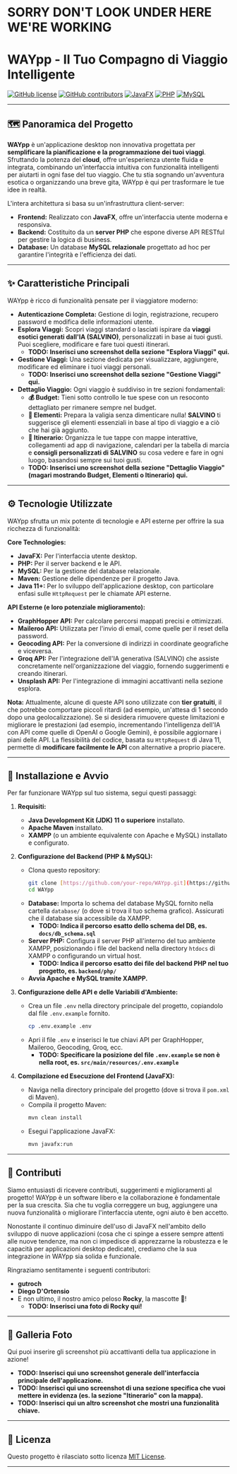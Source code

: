# SORRY DON'T LOOK UNDER HERE WE'RE WORKING

# WAYpp - Il Tuo Compagno di Viaggio Intelligente

[![GitHub license](https://img.shields.io/badge/license-MIT-blue.svg)](https://github.com/DOrtenzio/WAYpp/blob/main/LICENSE)
[![GitHub contributors](https://img.shields.io/github/contributors/DOrtenzio/WAYpp)](https://github.com/DOrtenzio/WAYpp/graphs/contributors)
[![JavaFX](https://img.shields.io/badge/UI-JavaFX-brightgreen.svg)](https://openjfx.io/)
[![PHP](https://img.shields.io/badge/Backend-PHP-blueviolet.svg)](https://www.php.net/)
[![MySQL](https://img.shields.io/badge/Database-MySQL-orange.svg)](https://www.mysql.com/)

---

## 🗺️ Panoramica del Progetto

**WAYpp** è un'applicazione desktop non innovativa progettata per **semplificare la pianificazione e la programmazione dei tuoi viaggi**. Sfruttando la potenza del **cloud**, offre un'esperienza utente fluida e integrata, combinando un'interfaccia intuitiva con funzionalità intelligenti per aiutarti in ogni fase del tuo viaggio. Che tu stia sognando un'avventura esotica o organizzando una breve gita, WAYpp è qui per trasformare le tue idee in realtà.

L'intera architettura si basa su un'infrastruttura client-server:
* **Frontend:** Realizzato con **JavaFX**, offre un'interfaccia utente moderna e responsiva.
* **Backend:** Costituito da un **server PHP** che espone diverse API RESTful per gestire la logica di business.
* **Database:** Un database **MySQL relazionale** progettato ad hoc per garantire l'integrità e l'efficienza dei dati.

---

## ✨ Caratteristiche Principali

WAYpp è ricco di funzionalità pensate per il viaggiatore moderno:

* **Autenticazione Completa:** Gestione di login, registrazione, recupero password e modifica delle informazioni utente.
* **Esplora Viaggi:** Scopri viaggi standard o lasciati ispirare da **viaggi esotici generati dall'IA (SALVINO)**, personalizzati in base ai tuoi gusti. Puoi scegliere, modificare e fare tuoi questi itinerari.
    * **TODO: Inserisci uno screenshot della sezione "Esplora Viaggi" qui.**
* **Gestione Viaggi:** Una sezione dedicata per visualizzare, aggiungere, modificare ed eliminare i tuoi viaggi personali.
    * **TODO: Inserisci uno screenshot della sezione "Gestione Viaggi" qui.**
* **Dettaglio Viaggio:** Ogni viaggio è suddiviso in tre sezioni fondamentali:
    * **💰 Budget:** Tieni sotto controllo le tue spese con un resoconto dettagliato per rimanere sempre nel budget.
    * **🎒 Elementi:** Prepara la valigia senza dimenticare nulla! **SALVINO** ti suggerisce gli elementi essenziali in base al tipo di viaggio e a ciò che hai già aggiunto.
    * **📍 Itinerario:** Organizza le tue tappe con mappe interattive, collegamenti ad app di navigazione, calendari per la tabella di marcia e **consigli personalizzati di SALVINO** su cosa vedere e fare in ogni luogo, basandosi sempre sui tuoi gusti.
    * **TODO: Inserisci uno screenshot della sezione "Dettaglio Viaggio" (magari mostrando Budget, Elementi o Itinerario) qui.**

---

## ⚙️ Tecnologie Utilizzate

WAYpp sfrutta un mix potente di tecnologie e API esterne per offrire la sua ricchezza di funzionalità:

**Core Technologies:**

* **JavaFX:** Per l'interfaccia utente desktop.
* **PHP:** Per il server backend e le API.
* **MySQL:** Per la gestione del database relazionale.
* **Maven:** Gestione delle dipendenze per il progetto Java.
* **Java 11+:** Per lo sviluppo dell'applicazione desktop, con particolare enfasi sulle `HttpRequest` per le chiamate API esterne.

**API Esterne (e loro potenziale miglioramento):**

* **GraphHopper API:** Per calcolare percorsi mappati precisi e ottimizzati.
* **Maileroo API:** Utilizzata per l'invio di email, come quelle per il reset della password.
* **Geocoding API:** Per la conversione di indirizzi in coordinate geografiche e viceversa.
* **Groq API:** Per l'integrazione dell'IA generativa (SALVINO) che assiste concretamente nell'organizzazione del viaggio, fornendo suggerimenti e creando itinerari.
* **Unsplash API:** Per l'integrazione di immagini accattivanti nella sezione esplora.

**Nota:** Attualmente, alcune di queste API sono utilizzate con **tier gratuiti**, il che potrebbe comportare piccoli ritardi (ad esempio, un'attesa di 1 secondo dopo una geolocalizzazione). Se si desidera rimuovere queste limitazioni e migliorare le prestazioni (ad esempio, incrementando l'intelligenza dell'IA con API come quelle di OpenAI o Google Gemini), è possibile aggiornare i piani delle API. La flessibilità del codice, basata su `HttpRequest` di Java 11, permette di **modificare facilmente le API** con alternative a proprio piacere.

---

## 🚀 Installazione e Avvio

Per far funzionare WAYpp sul tuo sistema, segui questi passaggi:

1.  **Requisiti:**
    * **Java Development Kit (JDK) 11 o superiore** installato.
    * **Apache Maven** installato.
    * **XAMPP** (o un ambiente equivalente con Apache e MySQL) installato e configurato.

2.  **Configurazione del Backend (PHP & MySQL):**
    * Clona questo repository:
        ```bash
        git clone [https://github.com/your-repo/WAYpp.git](https://github.com/your-repo/WAYpp.git)
        cd WAYpp
        ```
    * **Database:** Importa lo schema del database MySQL fornito nella cartella `database/` (o dove si trova il tuo schema grafico). Assicurati che il database sia accessibile da XAMPP.
        * **TODO: Indica il percorso esatto dello schema del DB, es. `docs/db_schema.sql`**
    * **Server PHP:** Configura il server PHP all'interno del tuo ambiente XAMPP, posizionando i file del backend nella directory `htdocs` di XAMPP o configurando un virtual host.
        * **TODO: Indica il percorso esatto dei file del backend PHP nel tuo progetto, es. `backend/php/`**
    * **Avvia Apache e MySQL tramite XAMPP.**

3.  **Configurazione delle API e delle Variabili d'Ambiente:**
    * Crea un file `.env` nella directory principale del progetto, copiandolo dal file `.env.example` fornito.
        ```bash
        cp .env.example .env
        ```
    * Apri il file `.env` e inserisci le tue chiavi API per GraphHopper, Maileroo, Geocoding, Groq, ecc.
        * **TODO: Specificare la posizione del file `.env.example` se non è nella root, es. `src/main/resources/.env.example`**

4.  **Compilazione ed Esecuzione del Frontend (JavaFX):**
    * Naviga nella directory principale del progetto (dove si trova il `pom.xml` di Maven).
    * Compila il progetto Maven:
        ```bash
        mvn clean install
        ```
    * Esegui l'applicazione JavaFX:
        ```bash
        mvn javafx:run
        ```

---

## 🤝 Contributi

Siamo entusiasti di ricevere contributi, suggerimenti e miglioramenti al progetto! WAYpp è un software libero e la collaborazione è fondamentale per la sua crescita.
Sia che tu voglia correggere un bug, aggiungere una nuova funzionalità o migliorare l'interfaccia utente, ogni aiuto è ben accetto.

Nonostante il continuo diminuire dell'uso di JavaFX nell'ambito dello sviluppo di nuove applicazioni (cosa che ci spinge a essere sempre attenti alle nuove tendenze, ma non ci impedisce di apprezzarne la robustezza e le capacità per applicazioni desktop dedicate), crediamo che la sua integrazione in WAYpp sia solida e funzionale.

Ringraziamo sentitamente i seguenti contributori:

* **gutroch**
* **Diego D'Ortensio**
* E non ultimo, il nostro amico peloso **Rocky**, la mascotte 🐶!
    * **TODO: Inserisci una foto di Rocky qui!**

---

## 📸 Galleria Foto

Qui puoi inserire gli screenshot più accattivanti della tua applicazione in azione!

* **TODO: Inserisci qui uno screenshot generale dell'interfaccia principale dell'applicazione.**
* **TODO: Inserisci qui uno screenshot di una sezione specifica che vuoi mettere in evidenza (es. la sezione "Itinerario" con la mappa).**
* **TODO: Inserisci qui un altro screenshot che mostri una funzionalità chiave.**

---

## 📜 Licenza

Questo progetto è rilasciato sotto licenza [MIT License](https://opensource.org/licenses/MIT).

---
